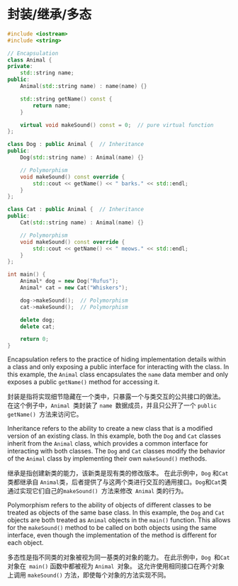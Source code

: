                                                                                                                                                                                                                                                                                                                                                                                                                                                                                                                                                                                                                                                                                                                                                                                                                                                                                                                                                                                                                                                                                                                                                                                                                                                           

# 封装/继承/多态

```c++
#include <iostream>
#include <string>

// Encapsulation
class Animal {
private:
    std::string name;
public:
    Animal(std::string name) : name(name) {}

    std::string getName() const {
        return name;
    }

    virtual void makeSound() const = 0;  // pure virtual function
};

class Dog : public Animal {  // Inheritance
public:
    Dog(std::string name) : Animal(name) {}

    // Polymorphism
    void makeSound() const override {
        std::cout << getName() << " barks." << std::endl;
    }
};

class Cat : public Animal {  // Inheritance
public:
    Cat(std::string name) : Animal(name) {}

    // Polymorphism
    void makeSound() const override {
        std::cout << getName() << " meows." << std::endl;
    }
};

int main() {
    Animal* dog = new Dog("Rufus");
    Animal* cat = new Cat("Whiskers");

    dog->makeSound();  // Polymorphism
    cat->makeSound();  // Polymorphism

    delete dog;
    delete cat;

    return 0;
}

```

Encapsulation refers to the practice of hiding implementation details within a class and only exposing a public interface for interacting with the class. In this example, the `Animal` class encapsulates the `name` data member and only exposes a public `getName()` method for accessing it.

封装是指将实现细节隐藏在一个类中，只暴露一个与类交互的公共接口的做法。 在这个例子中，`Animal `类封装了 `name `数据成员，并且只公开了一个 `public getName() `方法来访问它。

Inheritance refers to the ability to create a new class that is a modified version of an existing class. In this example, both the `Dog` and `Cat` classes inherit from the `Animal` class, which provides a common interface for interacting with both classes. The `Dog` and `Cat` classes modify the behavior of the `Animal` class by implementing their own `makeSound()` methods.

继承是指创建新类的能力，该新类是现有类的修改版本。 在此示例中，`Dog` 和` Cat `类都继承自 `Animal`类，后者提供了与这两个类进行交互的通用接口。` Dog `和` Cat `类通过实现它们自己的`makeSound() `方法来修改` Animal` 类的行为。

Polymorphism refers to the ability of objects of different classes to be treated as objects of the same base class. In this example, the `Dog` and `Cat` objects are both treated as `Animal` objects in the `main()` function. This allows for the `makeSound()` method to be called on both objects using the same interface, even though the implementation of the method is different for each object.

多态性是指不同类的对象被视为同一基类的对象的能力。 在此示例中，`Dog `和` Cat `对象在` main()` 函数中都被视为 `Animal `对象。 这允许使用相同接口在两个对象上调用 `makeSound()` 方法，即使每个对象的方法实现不同。